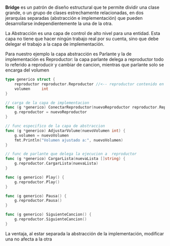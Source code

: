 __Bridge__ es un patrón de diseño estructural que te permite dividir una clase grande, o un grupo de clases estrechamente relacionadas, en dos jerarquías separadas (abstracción e implementación) que pueden desarrollarse independientemente la una de la otra.

La Abstracción es una capa de control de alto nivel para una entidad. Esta capa no tiene que hacer ningún trabajo real por su cuenta, sino que debe delegar el trabajo a la capa de implementación.

Para nuestro ejemplo la capa abstracción es Parlante y la de implementación es Reproductor: la capa parlante delega a reproductor todo lo referido a reproducir y cambiar de cancion, mientras que parlante solo se encarga del volumen

```go
type generico struct {
	reproductor reproductor.Reproductor //<-- reproductor contenido en parlante
	volumen     int
}

// carga de la capa de implementacion
func (g *generico) ConectarReproductor(nuevoReproductor reproductor.Reproductor) {
	g.reproductor = nuevoReproductor
}

// func especifico de la capa de abstraccion
func (g *generico) AdjustarVolume(nuevoVolumen int) {
	g.volumen = nuevoVolumen
	fmt.Println("Volumen ajustado a:", nuevoVolumen)
}

// func de parlante que delega la ejecucion a  reproductor
func (g *generico) CargarLista(nuevaLista []string) {
	g.reproductor.CargarLista(nuevaLista)
}

func (g generico) Play() {
	g.reproductor.Play()
}

func (g generico) Pausa() {
	g.reproductor.Pausa()
}

func (g generico) SiguienteCancion() {
	g.reproductor.SiguienteCancion()
}
```

La ventaja, al estar separada la abstracción de la implementación, modificar una no afecta a la otra 